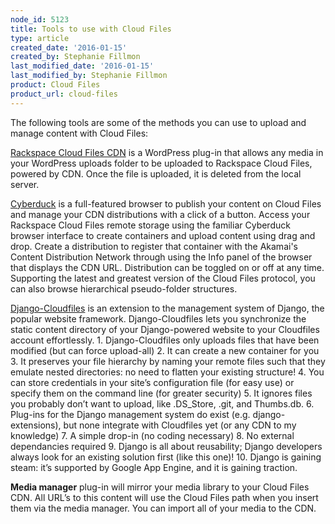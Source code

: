 ```yaml
---
node_id: 5123
title: Tools to use with Cloud Files
type: article
created_date: '2016-01-15'
created_by: Stephanie Fillmon
last_modified_date: '2016-01-15'
last_modified_by: Stephanie Fillmon
product: Cloud Files
product_url: cloud-files
---
```


The following tools are some of the methods you can use to upload and manage content with Cloud Files:

[Rackspace Cloud Files CDN](https://wordpress.org/plugins/rackspace-cloud-files-cdn/%20) is a WordPress plug-in that allows any media in your WordPress uploads folder to be uploaded to Rackspace Cloud Files, powered by CDN. Once the file is uploaded, it is deleted from the local server.

[Cyberduck](http://cyberduck.ch/) is a full-featured browser to publish your content on Cloud Files and manage your CDN distributions with a click of a button. Access your Rackspace Cloud Files remote storage using the familiar Cyberduck browser interface to create containers and upload content using drag and drop. Create a distribution to register that container with the Akamai's Content Distribution Network through using the Info panel of the browser that displays the CDN URL. Distribution can be toggled on or off at any time. Supporting the latest and greatest version of the Cloud Files protocol, you can also browse hierarchical pseudo-folder structures.

[Django-Cloudfiles](http://github.com/rossdakin/django-cloudfiles/) is an extension to the management system of Django, the popular website framework. Django-Cloudfiles lets you synchronize the static content directory of your Django-powered website to your Cloudfiles account effortlessly.
    1. Django-Cloudfiles only uploads files that have been modified (but can force upload-all)
    2. It can create a new container for you
    3. It preserves your file hierarchy by naming your remote files such that they emulate nested directories: no need to flatten your existing structure!
    4. You can store credentials in your site’s configuration file (for easy use) or specify them on the command line (for greater security)
    5. It ignores files you probably don’t want to upload, like .DS_Store, .git, and Thumbs.db.
    6. Plug-ins for the Django management system do exist (e.g. django-extensions), but none integrate with Cloudfiles yet (or any CDN to my knowledge)
    7. A simple drop-in (no coding necessary)
    8. No external dependancies required
    9. Django is all about reusability; Django developers always look for an existing solution first (like this one)!
    10. Django is gaining steam: it’s supported by Google App Engine, and it is gaining traction.

**Media manager** plug-in will mirror your media library to your Cloud Files CDN. All URL’s to this content will use the Cloud Files path when you insert them via the media manager. You can import all of your media to the CDN.
